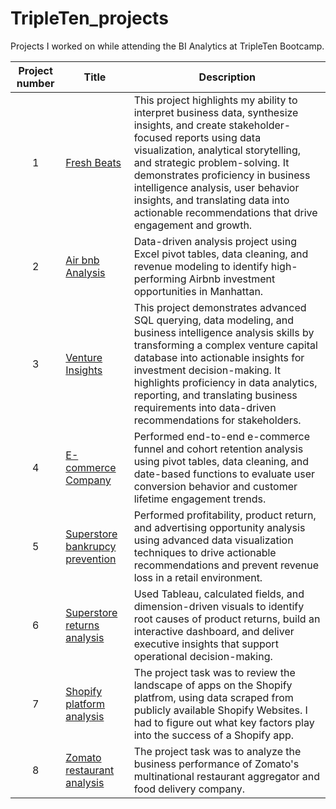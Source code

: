 # TripleTen_projects
Projects I worked on while attending the BI Analytics at TripleTen Bootcamp.

| Project number | Title | Description |
| :-----------: | ----------- |----------- |
| 1 | [Fresh Beats](https://github.com/hullingerjeff4/Data_projects_TripleTen/tree/main/Fresh_beats) | This project highlights my ability to interpret business data, synthesize insights, and create stakeholder-focused reports using data visualization, analytical storytelling, and strategic problem-solving. It demonstrates proficiency in business intelligence analysis, user behavior insights, and translating data into actionable recommendations that drive engagement and growth. |
| 2 | [Air bnb Analysis](https://github.com/hullingerjeff4/Data_projects_TripleTen/tree/main/Air%20bnb%20analysis)| Data-driven analysis project using Excel pivot tables, data cleaning, and revenue modeling to identify high-performing Airbnb investment opportunities in Manhattan. |
| 3 | [Venture Insights](https://github.com/hullingerjeff4/Data_projects_TripleTen/tree/main/Venture_Insights) | This project demonstrates advanced SQL querying, data modeling, and business intelligence analysis skills by transforming a complex venture capital database into actionable insights for investment decision-making. It highlights proficiency in data analytics, reporting, and translating business requirements into data-driven recommendations for stakeholders.
| 4 | [E-commerce Company](https://github.com/hullingerjeff4/Data_projects_TripleTen/tree/main/E-commerce%20company) | Performed end-to-end e-commerce funnel and cohort retention analysis using pivot tables, data cleaning, and date-based functions to evaluate user conversion behavior and customer lifetime engagement trends. |
| 5 | [Superstore bankrupcy prevention](https://github.com/hullingerjeff4/Data_projects_TripleTen/tree/main/Supertstore_bankrupcy_prevention) | Performed profitability, product return, and advertising opportunity analysis using advanced data visualization techniques to drive actionable recommendations and prevent revenue loss in a retail environment. | 
| 6 | [Superstore returns analysis](https://github.com/hullingerjeff4/Data_projects_TripleTen/tree/main/Superstore_returns_analysis) | Used Tableau, calculated fields, and dimension-driven visuals to identify root causes of product returns, build an interactive dashboard, and deliver executive insights that support operational decision-making. |  
| 7 | [Shopify platform analysis](https://github.com/hullingerjeff4/Data_projects_TripleTen/tree/main/Shopify_platform_analysis) | The project task was to review the landscape of apps on the Shopify platfrom, using data scraped from publicly available Shopify Websites.  I had to figure out what key factors play into the success of a Shopify app.  
| 8 | [Zomato restaurant analysis](https://github.com/hullingerjeff4/Data_projects_TripleTen/tree/main/Zomato_restaurant_analysis) | The project task was to analyze  the business performance of Zomato's multinational restaurant aggregator and food delivery company.  
